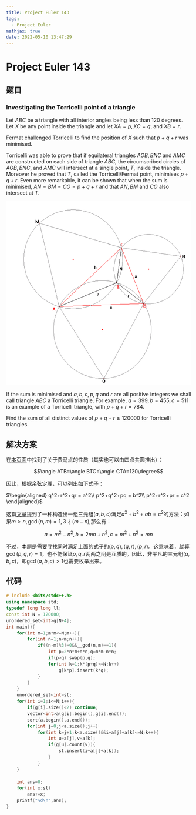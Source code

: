 ```yaml
---
title: Project Euler 143
tags:
  - Project Euler
mathjax: true
date: 2022-05-10 13:47:29
---
```


<escape><!-- more --></escape>

# Project Euler 143

## 题目

### Investigating the Torricelli point of a triangle

Let $ABC$ be a triangle with all interior angles being less than $120$ degrees. Let $X$ be any point inside the triangle and let $XA = p, XC = q$, and $XB = r$.

Fermat challenged Torricelli to find the position of $X$ such that $p + q + r$ was minimised.

Torricelli was able to prove that if equilateral triangles $AOB, BNC$ and $AMC$ are constructed on each side of triangle $ABC$, the circumscribed circles of $AOB, BNC$, and $AMC$ will intersect at a single point, $T$, inside the triangle. Moreover he proved that $T$, called the Torricelli/Fermat point, minimises $p + q + r$. Even more remarkable, it can be shown that when the sum is minimised, $AN = BM = CO = p + q + r$ and that $AN, BM$ and $CO$ also intersect at $T$.

![](../images/p143_torricelli.png)

If the sum is minimised and $a, b, c, p, q$ and $r$ are all positive integers we shall call triangle $ABC$ a Torricelli triangle. For example, $a = 399, b = 455, c = 511$ is an example of a Torricelli triangle, with $p + q + r = 784$.

Find the sum of all distinct values of $p + q + r \leq 120000$ for Torricelli triangles.

## 解决方案

在[本页面](https://mathworld.wolfram.com/FermatPoints.html)中找到了关于费马点的性质（其实也可以由四点共圆推出）：

$$\angle ATB=\angle BTC=\angle CTA=120\degree$$

因此，根据余弦定理，可以列出如下式子：

$\begin{aligned}
q^2+r^2+qr = a^2\\
p^2+q^2+pq = b^2\\
p^2+r^2+pr = c^2
\end{aligned}$

这篇[文章](http://www.geocities.ws/fredlb37/node9.html)提到了一种构造出一组三元组$(a,b,c)$满足$a^2+b^2+ab=c^2$的方法：如果$m>n,\gcd(n,m)=1,3 \nmid (m-n)$,那么有：

$$a=m^2-n^2,b=2mn+n^2,c=m^2+n^2=mn$$

不过，本题是需要寻找同时满足上面的式子的$(p,q),(q,r),(p,r)$。这意味着，就算$\gcd(p,q,r)=1$，也不能保证$p,q,r$两两之间是互质的。因此，非平凡的三元组$(a,b,c)$，即$\gcd(a,b,c)>1$也需要枚举出来。

## 代码

```C++
# include <bits/stdc++.h>
using namespace std;
typedef long long ll;
const int N = 120000;
unordered_set<int>g[N+4];
int main(){
    for(int m=1;m*m<=N;m++){
        for(int n=1;n<m;n++){
            if((n-m)%3!=0&&__gcd(n,m)==1){
                int p=2*n*m+n*n,q=m*m-n*n;
                if(p>q) swap(p,q);
                for(int k=1;k*(p+q)<=N;k++)
                    g[k*p].insert(k*q);
            }
        }
    }
    unordered_set<int>st;
    for(int i=1;i<=N;i++){
        if(g[i].size()<2) continue;
        vector<int>a(g[i].begin(),g[i].end());
        sort(a.begin(),a.end());
        for(int j=0;j<a.size();j++)
            for(int k=j+1;k<a.size()&&i+a[j]+a[k]<=N;k++){
                int u=a[j],v=a[k];
                if(g[u].count(v)){
                    st.insert(i+a[j]+a[k]);
                }
            }
    }

    int ans=0;
    for(int x:st)
        ans+=x;
    printf("%d\n",ans);
}

```
